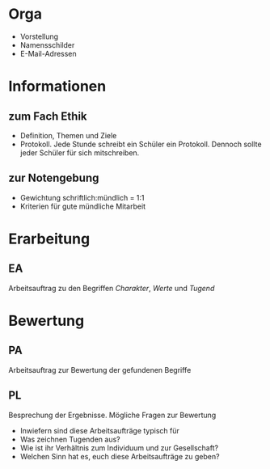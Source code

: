 # Orga
* Vorstellung
* Namensschilder
* E-Mail-Adressen
# Informationen
## zum Fach Ethik
* Definition, Themen und Ziele
* Protokoll. Jede Stunde schreibt ein Schüler ein Protokoll. Dennoch sollte jeder Schüler für sich mitschreiben.
## zur Notengebung
* Gewichtung schriftlich:mündlich = 1:1
* Kriterien für gute mündliche Mitarbeit
# Erarbeitung
## EA
Arbeitsauftrag zu den Begriffen *Charakter*, *Werte* und *Tugend*
# Bewertung
## PA
Arbeitsauftrag zur Bewertung der gefundenen Begriffe
## PL
Besprechung der Ergebnisse.
Mögliche Fragen zur Bewertung
* Inwiefern sind diese Arbeitsaufträge typisch für 
* Was zeichnen Tugenden aus?
* Wie ist ihr Verhältnis zum Individuum und zur Gesellschaft?
* Welchen Sinn hat es, euch diese Arbeitsaufträge zu geben?

